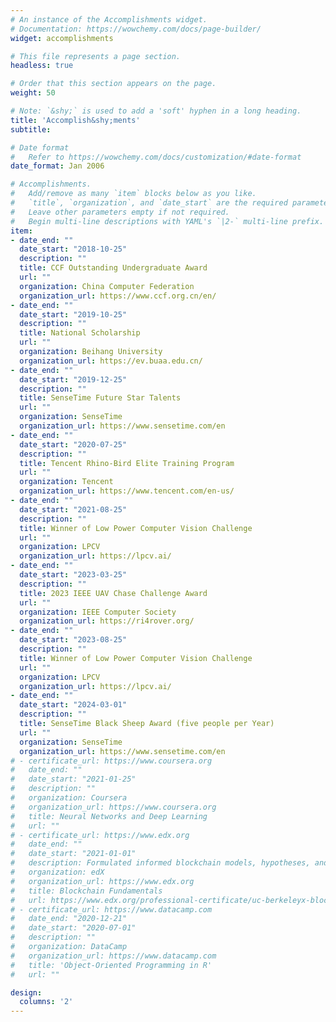 ```yaml
---
# An instance of the Accomplishments widget.
# Documentation: https://wowchemy.com/docs/page-builder/
widget: accomplishments

# This file represents a page section.
headless: true

# Order that this section appears on the page.
weight: 50

# Note: `&shy;` is used to add a 'soft' hyphen in a long heading.
title: 'Accomplish&shy;ments'
subtitle:

# Date format
#   Refer to https://wowchemy.com/docs/customization/#date-format
date_format: Jan 2006

# Accomplishments.
#   Add/remove as many `item` blocks below as you like.
#   `title`, `organization`, and `date_start` are the required parameters.
#   Leave other parameters empty if not required.
#   Begin multi-line descriptions with YAML's `|2-` multi-line prefix.
item:
- date_end: ""
  date_start: "2018-10-25"
  description: ""
  title: CCF Outstanding Undergraduate Award
  url: ""
  organization: China Computer Federation
  organization_url: https://www.ccf.org.cn/en/
- date_end: ""
  date_start: "2019-10-25"
  description: ""
  title: National Scholarship
  url: ""
  organization: Beihang University
  organization_url: https://ev.buaa.edu.cn/
- date_end: ""
  date_start: "2019-12-25"
  description: ""
  title: SenseTime Future Star Talents
  url: ""
  organization: SenseTime
  organization_url: https://www.sensetime.com/en
- date_end: ""
  date_start: "2020-07-25"
  description: ""
  title: Tencent Rhino-Bird Elite Training Program
  url: ""
  organization: Tencent
  organization_url: https://www.tencent.com/en-us/
- date_end: ""
  date_start: "2021-08-25"
  description: ""
  title: Winner of Low Power Computer Vision Challenge
  url: ""
  organization: LPCV
  organization_url: https://lpcv.ai/
- date_end: ""
  date_start: "2023-03-25"
  description: ""
  title: 2023 IEEE UAV Chase Challenge Award
  url: ""
  organization: IEEE Computer Society
  organization_url: https://ri4rover.org/
- date_end: ""
  date_start: "2023-08-25"
  description: ""
  title: Winner of Low Power Computer Vision Challenge
  url: ""
  organization: LPCV
  organization_url: https://lpcv.ai/
- date_end: ""
  date_start: "2024-03-01"
  description: ""
  title: SenseTime Black Sheep Award (five people per Year)
  url: ""
  organization: SenseTime
  organization_url: https://www.sensetime.com/en
# - certificate_url: https://www.coursera.org
#   date_end: ""
#   date_start: "2021-01-25"
#   description: ""
#   organization: Coursera
#   organization_url: https://www.coursera.org
#   title: Neural Networks and Deep Learning
#   url: ""
# - certificate_url: https://www.edx.org
#   date_end: ""
#   date_start: "2021-01-01"
#   description: Formulated informed blockchain models, hypotheses, and use cases.
#   organization: edX
#   organization_url: https://www.edx.org
#   title: Blockchain Fundamentals
#   url: https://www.edx.org/professional-certificate/uc-berkeleyx-blockchain-fundamentals
# - certificate_url: https://www.datacamp.com
#   date_end: "2020-12-21"
#   date_start: "2020-07-01"
#   description: ""
#   organization: DataCamp
#   organization_url: https://www.datacamp.com
#   title: 'Object-Oriented Programming in R'
#   url: ""

design:
  columns: '2' 
---
```


